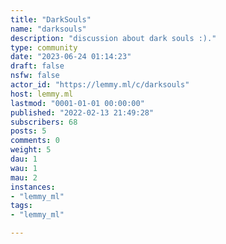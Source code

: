 ```yaml
---
title: "DarkSouls" 
name: "darksouls"
description: "discussion about dark souls :)."
type: community
date: "2023-06-24 01:14:23"
draft: false
nsfw: false
actor_id: "https://lemmy.ml/c/darksouls"
host: lemmy.ml
lastmod: "0001-01-01 00:00:00"
published: "2022-02-13 21:49:28"
subscribers: 68
posts: 5
comments: 0
weight: 5
dau: 1
wau: 1
mau: 2
instances:
- "lemmy_ml"
tags: 
- "lemmy_ml"

---
```

